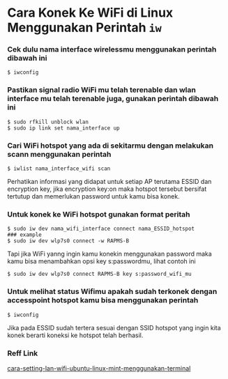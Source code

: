 # Cara Konek Ke WiFi di Linux Menggunakan Perintah `iw`


### Cek dulu nama interface wirelessmu menggunakan perintah dibawah ini
```
$ iwconfig
```

### Pastikan signal radio WiFi mu telah terenable dan wlan interface mu telah terenable juga, gunakan perintah dibawah ini
```
$ sudo rfkill unblock wlan
$ sudo ip link set nama_interface up
```

### Cari WiFi hotspot yang ada di sekitarmu dengan melakukan scann menggunakan perintah
```
$ iwlist nama_interface_wifi scan
```

Perhatikan informasi yang didapat untuk setiap AP terutama ESSID dan encryption key, jika  encryption key:on maka hotspot tersebut bersifat tertutup dan memerlukan password untuk kamu bisa konek.

### Untuk konek ke WiFi hotspot gunakan format peritah 
```
$ sudo iw dev nama_wifi_interface connect nama_ESSID_hotspot
### example
$ sudo iw dev wlp7s0 connect -w RAPMS-B
```
Tapi jika WiFi yanng ingin kamu konekin menggunakan password maka kamu bisa menambahkan opsi key s:passwordmu, lihat contoh ini
```
$ sudo iw dev wlp7s0 connect RAPMS-B key s:password_wifi_mu
```
### Untuk melihat status Wifimu apakah sudah terkonek dengan accesspoint hotspot kamu bisa menggunakan perintah 
```
$ iwconfig
```
Jika pada ESSID sudah tertera sesuai dengan SSID hotspot yang ingin kita konek berarti koneksi ke hotspot telah berhasil.

### Reff Link
[cara-setting-lan-wifi-ubuntu-linux-mint-menggunakan-terminal](https://www.belajarlinux.org/cara-setting-lan-wifi-ubuntu-linux-mint-menggunakan-terminal/)
